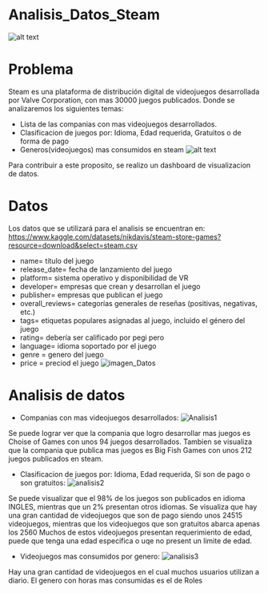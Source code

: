 # Analisis_Datos_Steam
![alt text](https://sm.ign.com/ign_es/screenshot/default/steam7_xexd.jpg)

# Problema
Steam es una plataforma de distribución digital de videojuegos desarrollada por Valve Corporation, con mas 30000 juegos publicados.
Donde se analizaremos los siguientes temas:
* Lista de las companias con mas videojuegos desarrollados.
* Clasificacion de juegos por: Idioma, Edad requerida, Gratuitos o de forma de pago
* Generos(videojuegos) mas consumidos en steam
![alt text](http://lambdageneration.com/wp-content/uploads/2014/10/steam-db-spotlight-865x405.jpg)

Para contribuir a este proposito, se realizo un dashboard de visualizacion de datos.
# Datos
Los datos que se utilizará para el analisis se encuentran en:
https://www.kaggle.com/datasets/nikdavis/steam-store-games?resource=download&select=steam.csv
* name= título del juego
* release_date= fecha de lanzamiento del juego
* platform= sistema operativo y disponibilidad de VR
* developer= empresas que crean y desarrollan el juego
* publisher= empresas que publican el juego
* overall_reviews= categorías generales de reseñas (positivas, negativas, etc.)
* tags= etiquetas populares asignadas al juego, incluido el género del juego
* rating= debería ser calificado por pegi pero
* language= idioma soportado por el juego
* genre = genero del juego
* price = preciod el juego
![imagen_Datos](https://user-images.githubusercontent.com/106397567/186097688-3c614c90-6a5d-4add-a66b-6530cb3ffdfe.jpg)
# Analisis de datos
* Companias con mas videojuegos desarrollados:
![Analisis1](https://user-images.githubusercontent.com/106397567/186149467-a0fba29f-b4a1-4e4e-b77e-ca34bb6ffe77.jpg)

Se puede lograr ver que la compania que logro desarrollar mas juegos es Choise of Games con unos 94 juegos desarrollados.
Tambien se visualiza que la compania que publica mas juegos es Big Fish Games con unos 212 juegos publicados en steam.

* Clasificacion de juegos por: Idioma, Edad requerida, Si son de pago o son gratuitos:
![analisis2](https://user-images.githubusercontent.com/106397567/186151620-892c1fa9-391c-4441-b25c-6a93a1d98378.jpg)

Se puede visualizar que el 98% de los juegos son publicados en idioma INGLES, mientras que un 2% presentan otros idiomas.
Se visualiza que hay una gran cantidad de videojuegos que son de pago siendo unos 24515 videojuegos, mientras que los videojuegos que son gratuitos abarca apenas los 2560
Muchos de estos videojuegos presentan requerimiento de edad, puede que tenga una edad especifica o uqe no present un limite de edad.

* Videojuegos mas consumidos por genero:
![analisis3](https://user-images.githubusercontent.com/106397567/186166116-ffcfd319-b6c1-4776-945b-cb94edfcf625.jpg)

Hay una gran cantidad de videojuegos en el cual muchos usuarios utilizan a diario. El genero con horas mas consumidas es el de Roles
